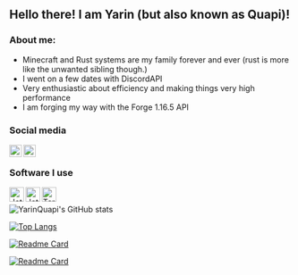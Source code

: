 ## Hello there! I am Yarin (but also known as Quapi)!

### About me:
 - Minecraft and Rust systems are my family forever and ever (rust is more like the unwanted sibling though.)
 - I went on a few dates with DiscordAPI
 - Very enthusiastic about efficiency and making things very high performance 
 - I am forging my way with the Forge 1.16.5 API

### Social media
[<img align="left" alt="YarinQuapi | Twitter" width="22px" src="https://cdn.jsdelivr.net/npm/simple-icons@v3/icons/twitter.svg" />][twitter]
[<img align="left" alt="Quapi | Discord" width="22px" src="https://cdn.jsdelivr.net/npm/simple-icons@v3/icons/discord.svg" />][discord]
<br />

### Software I use
[<img align="left" alt="JetBrains Intellij Ultimate " width="26px" src="https://resources.jetbrains.com/storage/products/intellij-idea/img/meta/intellij-idea_logo_300x300.png" />][intellij]
[<img align="left" alt="JetBrains CLion" width="26px" src="https://resources.jetbrains.com/storage/products/clion/img/meta/clion_logo_300x300.png" />][clion]
[<img align="left" alt="Termius Premium " width="26px" src="https://assets.website-files.com/5c7036349b5477bf13f828cf/5c7036349b547704bbf82a41_brand-preview-1.svg" />][termius]
<br />

![YarinQuapi's GitHub stats](https://github-readme-stats.vercel.app/api?username=YarinQuapi&title_color=ec80ff&hide_border=true&theme=radical&count_private=true)

[![Top Langs](https://github-readme-stats.vercel.app/api/top-langs/?username=YarinQuapi&title_color=ec80ff&hide_border=true&theme=radical)](https://github.com/YarinQuapi/github-readme-stats)

[![Readme Card](https://github-readme-stats.vercel.app/api/pin/?username=YarinQuapi&repo=Waypoints&theme=radical&title_color=ec80ff)](https://github.com/YarinQuapi/Waypoints)

[![Readme Card](https://github-readme-stats.vercel.app/api/pin/?username=YarinQuapi&repo=QBungeePunishments&theme=radical&title_color=ec80ff)](https://github.com/YarinQuapi/QBungeePunishments)

[clion]: https://www.jetbrains.com/clion/
[intellij]: https://www.jetbrains.com/idea/
[twitter]: https://twitter.com/YarinQuapi
[discord]: https://discordapp.com/users/234221636604133378
[termius]: https://termius.com/
